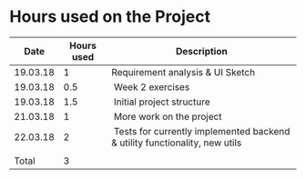 # Hours used on the Project

Date | Hours used | Description
-- | -- | --
19.03.18 | 1 | Requirement analysis & UI Sketch
19.03.18 | 0.5 | Week 2 exercises 
19.03.18 | 1.5 | Initial project structure
21.03.18 | 1 | More work on the project
22.03.18 | 2 | Tests for currently implemented backend & utility functionality, new utils
 | | 
Total | 3 | 
